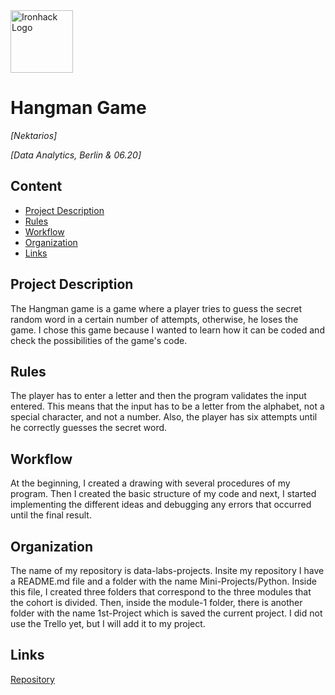 <img src="https://bit.ly/2VnXWr2" alt="Ironhack Logo" width="100"/>

# Hangman Game
*[Nektarios]*

*[Data Analytics, Berlin & 06.20]*

## Content
- [Project Description](#project-description)
- [Rules](#rules)
- [Workflow](#workflow)
- [Organization](#organization)
- [Links](#links)

## Project Description
The Hangman game is a game where a player tries to guess the secret random word in a certain number of attempts, otherwise, he loses the game. I chose this game because I wanted to learn how it can be coded and check the possibilities of the game's code.

## Rules
The player has to enter a letter and then the program validates the input entered. This means that the input has to be a letter from the alphabet, not a special character, and not a number. Also, the player has six attempts until he correctly guesses the secret word.     

## Workflow
At the beginning, I created a drawing with several procedures of my program. Then I created the basic structure of my code and next, I started implementing the different ideas and debugging any errors that occurred until the final result.

## Organization
The name of my repository is data-labs-projects. Insite my repository I have a README.md file and a folder with the name Mini-Projects/Python.
Inside this file, I created three folders that correspond to the three modules that the cohort is divided. Then, inside the module-1 folder, there is another folder with the name 1st-Project which is saved the current project.
I did not use the Trello yet, but I will add it to my project.

## Links 

[Repository](https://github.com/NekPel/data-labs-projects)   

